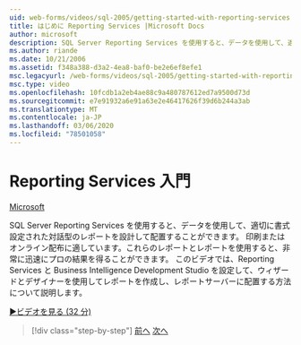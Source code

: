 ```yaml
---
uid: web-forms/videos/sql-2005/getting-started-with-reporting-services
title: はじめに Reporting Services |Microsoft Docs
author: microsoft
description: SQL Server Reporting Services を使用すると、データを使用して、適切に書式設定された対話型のレポートを設計して配置することができます。 印刷または onl に適しています...
ms.author: riande
ms.date: 10/21/2006
ms.assetid: f348a388-d3a2-4ea8-baf0-be2e6ef8efe1
msc.legacyurl: /web-forms/videos/sql-2005/getting-started-with-reporting-services
msc.type: video
ms.openlocfilehash: 10fcdb1a2eb4ae88c9a480787612ed7a9500d73d
ms.sourcegitcommit: e7e91932a6e91a63e2e46417626f39d6b244a3ab
ms.translationtype: MT
ms.contentlocale: ja-JP
ms.lasthandoff: 03/06/2020
ms.locfileid: "78501058"
---
```

# <a name="getting-started-with-reporting-services"></a>Reporting Services 入門

[Microsoft](https://github.com/microsoft)

SQL Server Reporting Services を使用すると、データを使用して、適切に書式設定された対話型のレポートを設計して配置することができます。 印刷またはオンライン配布に適しています。これらのレポートとレポートを使用すると、非常に迅速にプロの結果を得ることができます。 このビデオでは、Reporting Services と Business Intelligence Development Studio を設定して、ウィザードとデザイナーを使用してレポートを作成し、レポートサーバーに配置する方法について説明します。

[&#9654;ビデオを見る (32 分)](https://channel9.msdn.com/Blogs/ASP-NET-Site-Videos/getting-started-with-reporting-services)

> [!div class="step-by-step"]
> [前へ](using-sql-server-management-studio.md)
> [次へ](building-and-customizing-reports-in-business-intelligence-development-studio.md)
